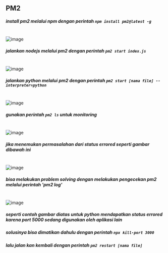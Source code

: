 ## PM2

##### install pm2 melalui npm dengan perintah `npm install pm2@latest -g`
<br>![image](https://user-images.githubusercontent.com/52950376/225348867-082f5663-b52c-4f1a-98e5-9fb91a244975.png)


##### jalankan nodejs melalui pm2 dengan perintah `pm2 start index.js`
<br>![image](https://user-images.githubusercontent.com/52950376/225350344-6b5c80c8-c883-4181-aeb9-6485f7e8ae16.png)

##### jalankan python melalui pm2 dengan perintah `pm2 start [nama file] --interpreter=python`
<br>![image](https://user-images.githubusercontent.com/52950376/225351240-7d416ae4-71e2-4100-a7c8-c020eae7cf0b.png)

##### gunakan perintah `pm2 ls` untuk monitoring
<br>![image](https://user-images.githubusercontent.com/52950376/225364149-a113846e-f672-4838-9e7b-a86628c956f5.png)


##### jika menemukan permasalahan dari status errored seperti gambar dibawah ini
<br>![image](https://user-images.githubusercontent.com/52950376/225364321-8a369fbd-3ade-4ea4-9792-313e42d01978.png)
##### bisa melakukan problem solving dengan melakukan pengecekan pm2 melalui perintah 'pm2 log'
<br>![image](https://user-images.githubusercontent.com/52950376/225364543-9cd981fc-b65c-404d-980d-52d41665895d.png)
##### seperti contoh gambar diatas untuk python mendapatkan status errored karena port 5000 sedang digunakan oleh aplikasi lain
##### solusinya bisa dimatikan dahulu dengan perintah `npx kill-port 3000`
##### lalu jalan kan kembali dengan perintah `pm2 restart [nama file]`
